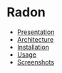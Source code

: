 Radon
======

* [Presentation](presentation)
* [Architecture](architecture/index)
* [Installation](install/index)
* [Usage](usage/index)
* [Screenshots](screenshots/index)
